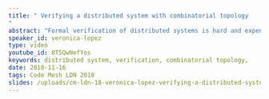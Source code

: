 ```yaml
---
title: " Verifying a distributed system with combinatorial topology
"
abstract: "Formal verification of distributed systems is hard and expensive. Modern systems rely on tools like observability, extensive testing, and more recenty, chaos engineering. Understanding the math behind distributed computing, and being able to express systems in terms of algebraic topology and graph theory brings a new possibility of formal verification and a new approach towards solving complex problems and their interconnections."
speaker_id: veronica-lopez
type: video
youtube_id: 8T5QwNefYos
keywords: distributed system, verification, combinatorial topology,
date: 2018-11-16
tags: Code Mesh LDN 2018
slides: /uploads/cm-ldn-18-veronica-lopez-verifying-a-distributed-system-with-combinatorial-topology-compressed.pdf
---
```


